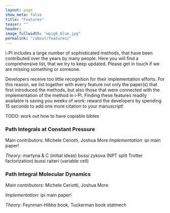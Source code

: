 ```yaml
---
layout: page
show_meta: false
title: "Features"
teaser: ""
header:
image_fullwidth: "wpig6_blue.jpg"
permalink: "/about/features/"
---
```


i-PI includes a large number of sophisticated methods, that
have been contributed over the years by many people. Here you
will find a comprehensive list, that we try to keep updated. 
Please get in touch if we are missing something or someone. 

Developers receive too little recognition for their implementation
efforts. For this reason, we list together with every feature
not only the paper(s) that first introduced the methods, but also
those that were connected with the implementation of the method in i-PI.
Finding these features readily available is saving you weeks of work:
reward the developers by spending 15 seconds to add one more citation
to your manuscript!



TODO: work out how to have copiable bibtex

### Path Integrals at Constant Pressure

Main contributors: Michele Ceriotti, Joshua More
*Implementation:* ipi main paper!

*Theory:* martyna & C (initial ideas)
        bussi zykova (NPT split Trotter factorization)
        bussi raiteri (variable cell)

### Path Integral Molecular Dynamics

*Main contributors:* Michele Ceriotti, Joshua More

*Implementation:* ipi main paper!

*Theory:* Feynman-Hibbs book, Tuckerman book statmech



